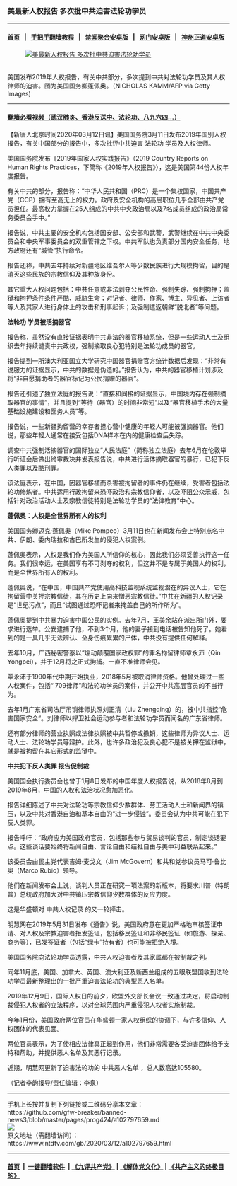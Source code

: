 ### 美最新人权报告 多次批中共迫害法轮功学员
------------------------

#### [首页](https://github.com/gfw-breaker/banned-news3/blob/master/README.md) &nbsp;&nbsp;|&nbsp;&nbsp; [手把手翻墙教程](https://github.com/gfw-breaker/guides/wiki) &nbsp;&nbsp;|&nbsp;&nbsp; [禁闻聚合安卓版](https://github.com/gfw-breaker/bn-android) &nbsp;&nbsp;|&nbsp;&nbsp; [网门安卓版](https://github.com/oGate2/oGate) &nbsp;&nbsp;|&nbsp;&nbsp; [神州正道安卓版](https://github.com/SzzdOgate/update) 



<div><div class="featured_image">
 <a href="https://i.ntdtv.com/assets/uploads/2020/03/GettyImages-1206551059-1.jpg" target="_blank">
  <figure>
   <img alt="美最新人权报告 多次批中共迫害法轮功学员" src="https://i.ntdtv.com/assets/uploads/2020/03/GettyImages-1206551059-1-800x450.jpg"/>
  </figure><br/>
 </a>
 <span class="caption">
  美国发布2019年人权报告，有关中共部分，多次提到中共对法轮功学员及其人权律师的迫害。图为美国国务卿蓬佩奥。（NICHOLAS KAMM/AFP via Getty Images)
 </span>
</div>
</div><hr/>

#### [翻墙必看视频（武汉肺炎、香港反送中、法轮功、八九六四...）](https://github.com/gfw-breaker/banned-news3/blob/master/pages/link3.md)

<div><div class="post_content" itemprop="articleBody">
 <p>
  【新唐人北京时间2020年03月12日讯】美国国务院3月11日发布2019年国别人权报告，有关中国部分的报告中，多次批评中共迫害
  <ok href="https://www.ntdtv.com/gb/法轮功.htm">
   法轮功
  </ok>
  学员及人权律师。
 </p>
 <p>
  美国国务院发布《2019年国家人权实践报告》（2019 Country Reports on Human Rights Practices，下简称《2019年人权报告》），这是美国第44份人权年度报告。
 </p>
 <p>
  有关中共的部分，报告称：“中华人民共和国（PRC）是一个集权国家，中国共产党（CCP）拥有至高无上的权力。政府及安全机构的高层职位几乎全部由共产党员担任。最高权力掌握在25人组成的中共中央政治局以及7名成员组成的政治局常务委员会手中。”
 </p>
 <p>
  报告说，中共主要的安全机构包括国安部、公安部和武警，武警继续在中共中央委员会和中央军事委员会的双重管辖之下权。中共军队也负责部分国内安全任务，地方政府还有“城管”执行命令。
 </p>
 <p>
  报告还称，中共去年持续对新疆地区维吾尔人等少数民族进行大规模拘留，目的是消灭这些民族的宗教信仰及其种族身份。
 </p>
 <p>
  其它重大人权问题包括：中共任意或非法剥夺公民性命、强制失踪、强制拘押；监狱和拘押条件条件严酷、威胁生命；对记者、律师、作家、博主、异见者、上访者等人及其家人进行身体上的攻击和刑事起诉；及强制遣返朝鲜“脱北者”等问题。
 </p>
 <p>
  <strong>
   <ok href="https://www.ntdtv.com/gb/法轮功.htm">
    法轮功
   </ok>
   学员被活摘器官
  </strong>
 </p>
 <p>
  报告称，虽然没有直接证据表明中共非法的器官移植系统，但是一些运动人士及组织去年持续谴责中共政权，强制摘取良心犯特别是法轮功成员的器官。
 </p>
 <p>
  报告提到一所澳大利亚国立大学研究中国器官捐赠官方统计数据后发现：“非常有说服力的证据显示，中共的数据是伪造的。”报告认为，中共的器官移植计划涉及将“非自愿捐助者的器官标记为公民捐赠的器官”。
 </p>
 <p>
  报告还引述了独立法庭的报告说：“直接和间接的证据显示，中国境内存在强制摘取器官的事情”，并且提到“等待（器官）的时间非常短”以及“器官移植手术的大量基础设施建设和医务人员”等。
 </p>
 <p>
  报告说，一些新疆拘留营的幸存者担心营中健康的年轻人可能被强摘器官。他们说，那些年轻人通常在接受包括DNA样本在内的健康检查后失踪。
 </p>
 <p>
  调查中共强制活摘器官的国际独立“人民法庭”（简称独立法庭）去年6月在伦敦举行听证会后做出终审裁决并发表报告说，中共进行活体摘取器官的暴行，已犯下反人类罪以及酷刑罪。
 </p>
 <p>
  该法庭表示，在中国，因器官移植而杀害被拘留者的事件仍在继续，受害者包括法轮功修炼者。中共运用行政拘留来恐吓政治和宗教信仰者，以及吓阻公众示威，包括针对政治活动人士及宗教信徒特别是法轮功学员的“法律教育”中心。
 </p>
 <p>
  <strong>
   蓬佩奥：人权是全世界所有人的权利
  </strong>
 </p>
 <p>
  美国国务卿迈克·蓬佩奥（Mike Pompeo）3月11日也在新闻发布会上特别点名中共、伊朗、委内瑞拉和古巴所发生的侵犯人权案例。
 </p>
 <p>
  蓬佩奥表示，人权是我们作为美国人所信仰的核心，因此我们必须妥善执行这一任务。我们很幸运，在美国享有不可剥夺的权利，但这并不是专属于美国人的权利，而是全世界所有人的权利。
 </p>
 <p>
  蓬佩奥说，“在中国，中国共产党使用高科技监视系统监视潜在的异议人士，它在拘留营中关押宗教信徒，其在历史上向来憎恶宗教信徒。”中共在新疆的人权记录是“世纪污点”，而且“试图通过恐吓记者来掩盖自己的所作所为”。
 </p>
 <p>
  蓬佩奥提到中共暴力迫害中国公民的实例。去年7月，王美余站在派出所门外，要求进行选举。公安逮捕了他，不到3个月，他的妻子接到电话被告知他死了。她看到的是一具几乎无法辨认、全身伤痕累累的尸体，中共没有提供任何解释。
 </p>
 <p>
  去年10月，广西秘密警察以“煽动颠覆国家政权罪”的罪名拘留律师覃永沛（Qin Yongpei），并于12月将之正式拘捕。一直不准律师会见。
 </p>
 <p>
  覃永沛于1990年代中期开始执业，2018年5月被取消律师资格。他曾处理过一些人权案件，包括“ 709律师”和法轮功学员的案件，并公开中共高层官员的不当行为。
 </p>
 <p>
  去年1月广东省司法厅吊销律师执照刘正清（Liu Zhengqing）的，被中共指控“危害国家安全”。刘律师以捍卫社会运动参与者和法轮功学员而闻名的广东省律师。
 </p>
 <p>
  还有部分律师的营业执照或法律执照被中共暂停或撤销，这些律师为异议人士、运动人士、法轮功学员等辩护。此外，也许多政治犯及良心犯不是被关押在监狱中，就是被拘留在其它形式的监狱中。
 </p>
 <p>
  <strong>
   中共犯下反人类罪 报告促制裁
  </strong>
 </p>
 <p>
  美国国会执行委员会也曾于1月8日发布的中国年度人权报告说，从2018年8月到2019年8月，中国的人权和法治状况愈加恶化。
 </p>
 <p>
  报告详细陈述了中共对法轮功等宗教信仰少数群体、劳工活动人士和新闻界的镇压，以及中共对香港自治和基本自由的“进一步侵蚀”。委员会认为中共可能在犯下反人类罪。
 </p>
 <p>
  报告呼吁：“政府应为美国政府官员，包括那些参与贸易谈判的官员，制定谈话要点。这些谈话要始终将新闻自由、言论自由和结社自由与美中利益联系起来。”
 </p>
 <p>
  该委员会由民主党代表吉姆·麦戈文（Jim McGovern）和共和党参议员马可·鲁比奥（Marco Rubio）领导。
 </p>
 <p>
  他们在新闻发布会上说，谈判人员正在研究一项法案的新版本，将要求川普（特朗普）总统政府加大对中共镇压宗教信仰少数群体的反应力度。
 </p>
 <p>
  这是华盛顿对
  <ok href="https://www.ntdtv.com/gb/中共人权记录.htm">
   中共人权记录
  </ok>
  的又一轮抨击。
 </p>
 <p>
  明慧网在2019年5月31日发布《通告》说，美国政府意在更加严格地审核签证申请、对人权及宗教迫害者拒发签证，包括移民签证和非移民签证（如旅游、探亲、商务等），已发签证者（包括“绿卡”持有者）也可能被拒绝入境。
 </p>
 <p>
  美国国务院向法轮功学员透露，中共人权迫害者及其家属都在被制裁之列。
 </p>
 <p>
  同年11月底，美国、加拿大、英国、澳大利亚及新西兰组成的五眼联盟国收到法轮功学员最新整理出的一批严重迫害法轮功的典型恶人名单。
 </p>
 <p>
  2019年12月9日，国际人权日的前夕，欧盟外交部长会议一致通过决定，将启动制裁侵犯人权者的立法程序，以对全球范围内严重侵犯人权者实施制裁。
 </p>
 <p>
  今年1月份，美国政府两位官员在华盛顿一家人权组织的协调下，与许多信仰、人权团体的代表见面。
 </p>
 <p>
  两位官员表示，为了使相应法律真正起到作用，他们非常需要各受迫害团体给予支持和帮助，并提供恶人名单及其恶行记录。
 </p>
 <p>
  近期，明慧网更新了迫害法轮功的
  <ok href="https://www.ntdtv.com/gb/中共恶人名单.htm">
   中共恶人名单
  </ok>
  ，总人数高达105580。
 </p>
 <p>
  （记者李韵报导/责任编辑：李泉）
 </p>
 <div class="single_ad">
 </div>
</div>
</div>
<hr/>
手机上长按并复制下列链接或二维码分享本文章：<br/>
https://github.com/gfw-breaker/banned-news3/blob/master/pages/prog424/a102797659.md <br/>
<a href='https://github.com/gfw-breaker/banned-news3/blob/master/pages/prog424/a102797659.md'><img src='https://github.com/gfw-breaker/banned-news3/blob/master/pages/prog424/a102797659.md.png'/></a> <br/>
原文地址（需翻墙访问）：https://www.ntdtv.com/gb/2020/03/12/a102797659.html


------------------------
#### [首页](https://github.com/gfw-breaker/banned-news3/blob/master/README.md) &nbsp;|&nbsp; [一键翻墙软件](https://github.com/gfw-breaker/nogfw/blob/master/README.md) &nbsp;| [《九评共产党》](https://github.com/gfw-breaker/9ping.md/blob/master/README.md#九评之一评共产党是什么) | [《解体党文化》](https://github.com/gfw-breaker/jtdwh.md/blob/master/README.md) | [《共产主义的终极目的》](https://github.com/gfw-breaker/gczydzjmd.md/blob/master/README.md)


<img src='http://gfw-breaker.win/banned-news3/pages/prog424/a102797659.md' width='0px' height='0px'/>